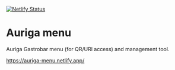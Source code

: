 [![Netlify Status](https://api.netlify.com/api/v1/badges/fbd56833-d2bc-4f5b-b302-d4e721f7b392/deploy-status)](https://app.netlify.com/sites/auriga-menu/deploys)

# Auriga menu

Auriga Gastrobar menu (for QR/URl access) and management tool.

https://auriga-menu.netlify.app/
